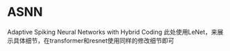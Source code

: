 # ASNN
Adaptive Spiking Neural Networks with Hybrid Coding
此处使用LeNet，来展示具体细节，在transformer和resnet使用同样的修改细节即可

